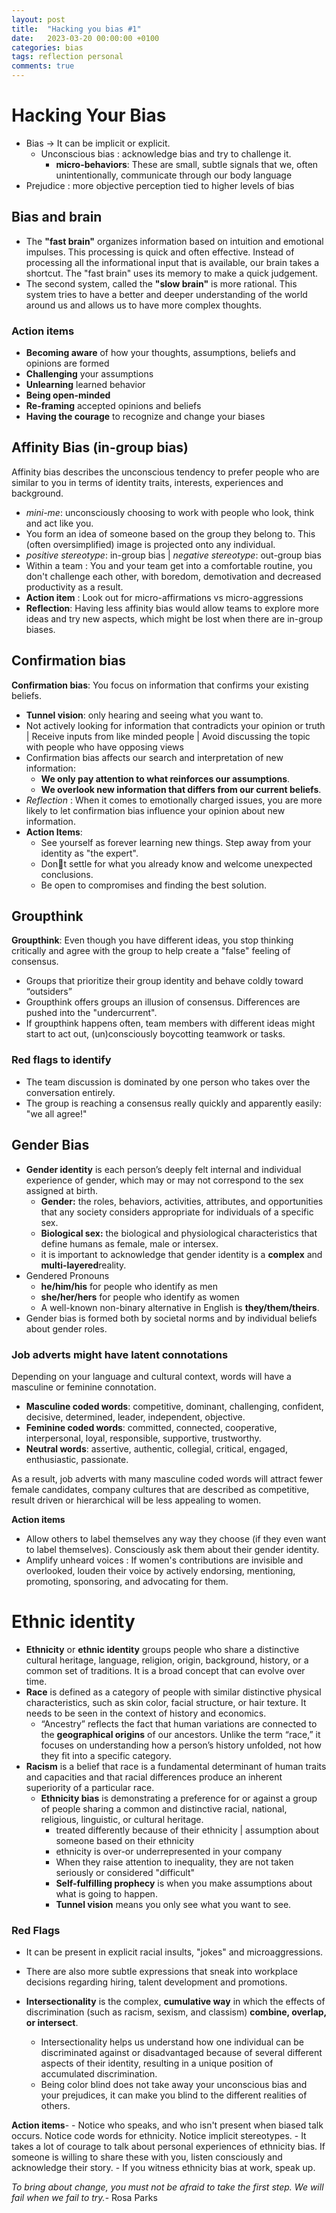 ```yaml
---
layout: post
title:  "Hacking you bias #1"
date:   2023-03-20 00:00:00 +0100
categories: bias
tags: reflection personal
comments: true
---
```


# Hacking Your Bias
- Bias -> It can be implicit or explicit.
	- Unconscious bias : acknowledge bias and try to challenge it.
		- **micro-behaviors**: These are small, subtle signals that we, often unintentionally, communicate through our body language
- Prejudice : more objective perception tied to higher levels of bias

## Bias and brain
- The **"fast brain"**  organizes information based on intuition and emotional impulses.
   This processing is quick and often effective. Instead of processing all the informational input that is available, our brain takes a shortcut. The "fast brain" uses its memory to make a quick judgement.
- The second system, called the **"slow brain"** is more rational. This system tries to have a better and deeper understanding of the world around us and allows us to have more complex thoughts.
### Action items
-   **Becoming aware**  of how your thoughts, assumptions, beliefs and opinions are formed
-   **Challenging**  your assumptions
-   **Unlearning**  learned behavior
-   **Being open-minded**
-   **Re-framing** accepted opinions and beliefs
-   **Having the courage**  to recognize and change your biases

## Affinity Bias (in-group bias)
Affinity bias describes the unconscious tendency to prefer people who are similar to you in terms of identity traits, interests, experiences and background.
- *mini-me*: unconsciously choosing to work with people who look, think and act like you.
- You form an idea of someone based on the group they belong to. This (often oversimplified) image is projected onto any individual.
- *positive stereotype*: in-group bias  | *negative stereotype*: out-group bias
- Within a team : You and your team get into a comfortable routine, you don't challenge each other, with boredom, demotivation and decreased productivity as a result.
- **Action item** : Look out for micro-affirmations vs micro-aggressions
- **Reflection**: Having less affinity bias would allow teams to explore more ideas and try new aspects, which might be lost when there are in-group biases.

## Confirmation bias
**Confirmation bias**: You focus on information that confirms your existing beliefs.
- **Tunnel vision**: only hearing and seeing what you want to.
- Not actively looking for information that contradicts your opinion or truth | Receive inputs from like minded people | Avoid discussing the topic with people who have opposing views
- Confirmation bias affects our search and interpretation of new information:
	- **We only pay attention to what reinforces our assumptions**.
	- **We overlook new information that differs from our current beliefs**.
- *Reflection* :   When it comes to emotionally charged issues, you are more likely to let confirmation bias influence your opinion about new information.
- **Action Items**:
	- See yourself as forever learning new things. Step away from your identity as "the expert".
	- Dont settle for what you already know and welcome unexpected conclusions.
	- Be open to compromises and finding the best solution.

## Groupthink
**Groupthink**: Even though you have different ideas, you stop thinking critically and agree with the group to help create a "false" feeling of consensus.
 - Groups that prioritize their group identity and behave coldly toward “outsiders”
 - Groupthink offers groups an illusion of consensus. Differences are pushed into the "undercurrent".
 - If groupthink happens often, team members with different ideas might start to act out, (un)consciously boycotting teamwork or tasks.
 ### Red flags to identify
 - The team discussion is dominated by one person who takes over the conversation entirely.
- The group is reaching a consensus really quickly and apparently easily: "we all agree!"

## Gender Bias
- **Gender identity** is each person’s deeply felt internal and individual experience of gender, which may or may not correspond to the sex assigned at birth.
	-   **Gender:** the roles, behaviors, activities, attributes, and opportunities that any society considers appropriate for individuals of a specific sex.
	-   **Biological sex:** the biological and physiological characteristics that define humans as female, male or intersex.
	- it is important to acknowledge that gender identity is a **complex** and **multi-layered**reality.
- Gendered Pronouns
	-  **he/him/his**  for people who identify as men
	-   **she/her/hers**  for people who identify as women
	- A well-known non-binary alternative in English is **they/them/theirs**.
- Gender bias is formed both by societal norms and by individual beliefs about gender roles.

### Job adverts might have latent connotations
Depending on your language and cultural context, words will have a masculine or feminine connotation.

-   **Masculine coded words**: competitive, dominant, challenging, confident, decisive, determined, leader, independent, objective.
-   **Feminine coded words**: committed, connected, cooperative, interpersonal, loyal, responsible, supportive, trustworthy.
-   **Neutral words**: assertive, authentic, collegial, critical, engaged, enthusiastic, passionate.

As a result, job adverts with many masculine coded words will attract fewer female candidates, company cultures that are described as competitive, result driven or hierarchical will be less appealing to women.

**Action items**
- Allow others to label themselves any way they choose (if they even want to label themselves). Consciously ask them about their gender identity.
- Amplify unheard voices : If women's contributions are invisible and overlooked, louden their voice by actively endorsing, mentioning, promoting, sponsoring, and advocating for them.

# Ethnic identity

-   **Ethnicity** or  **ethnic identity** groups people who share a distinctive cultural heritage, language, religion, origin, background, history, or a common set of traditions. It is a broad concept that can evolve over time.
-  **Race** is defined as a category of people with similar distinctive physical characteristics, such as skin color, facial structure, or hair texture. It needs to be seen in the context of history and economics.
	- “Ancestry” reflects the fact that human variations are connected to the **geographical origins** of our ancestors. Unlike the term “race,” it focuses on understanding how a person’s history unfolded, not how they fit into a specific category.
- **Racism** is a belief that race is a fundamental determinant of human traits and capacities and that racial differences produce an inherent superiority of a particular race.
	- **Ethnicity bias** is demonstrating a preference for or against a group of people sharing a common and distinctive racial, national, religious, linguistic, or cultural heritage.
		-  treated differently because of their ethnicity | assumption about someone based on their ethnicity
		- ethnicity is over-or underrepresented in your company
		- When they raise attention to inequality, they are not taken seriously or considered "difficult"
		- **Self-fulfilling prophecy** is when you make assumptions about what is going to happen.
		- **Tunnel vision** means you only see what you want to see.
### Red Flags
- It can be present in explicit racial insults, "jokes" and microaggressions.
- There are also more subtle expressions that sneak into workplace decisions regarding hiring, talent development and promotions.

- **Intersectionality** is the complex, **cumulative way** in which the effects of discrimination (such as racism, sexism, and classism) **combine, overlap, or intersect**.
	- Intersectionality helps us understand how one individual can be discriminated against or disadvantaged because of several different aspects of their identity, resulting in a unique position of accumulated discrimination.
	- Being color blind does not take away your unconscious bias and your prejudices, it can make you blind to the different realities of others.

**Action items**-
	-  Notice who speaks, and who isn't present when biased talk occurs. Notice code words for ethnicity. Notice implicit stereotypes.
	- It takes a lot of courage to talk about personal experiences of ethnicity bias. If someone is willing to share these with you, listen consciously and acknowledge their story.
	- If you witness ethnicity bias at work, speak up.

*To bring about change, you must not be afraid to take the first step. We will fail when we
fail to try.*- Rosa Parks

